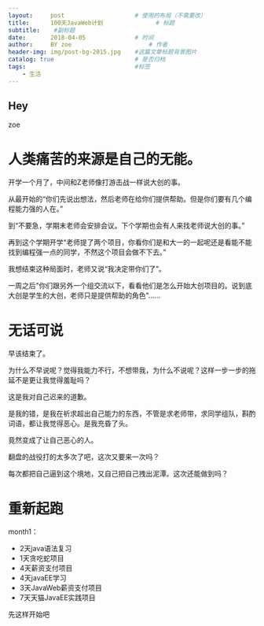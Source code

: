 ```yaml
---
layout:     post   				    # 使用的布局（不需要改）
title:      100天JavaWeb计划 				# 标题 
subtitle:    #副标题
date:       2018-04-05 				# 时间
author:     BY zoe						# 作者
header-img: img/post-bg-2015.jpg 	#这篇文章标题背景图片
catalog: true 						# 是否归档
tags:								#标签
    - 生活
---
```


## Hey
zoe
# 人类痛苦的来源是自己的无能。

开学一个月了，中间和Z老师像打游击战一样说大创的事。

从最开始的“你们先说出想法，然后老师在给你们提供帮助。但是你们要有几个编程能力强的人在。”

到“不要急，学期末老师会安排会议。下个学期也会有人来找老师说大创的事。”

再到这个学期开学“老师提了两个项目，你看你们是和大一的一起呢还是看能不能找到编程强一点的同学，不然这个项目会做不下去。”

我想结束这种局面时，老师又说“我决定带你们了”。

一周之后"你们跟另外一个组交流以下，看看他们是怎么开始大创项目的。说到底大创是学生的大创，老师只是提供帮助的角色"......

# 无话可说

早该结束了。

为什么不早说呢？觉得我能力不行，不想带我，为什么不说呢？这样一步一步的拖延不是更让我觉得羞耻吗？

这是我对自己迟来的道歉。

是我的错，是我在祈求超出自己能力的东西，不管是求老师带，求同学组队，斟酌词语，都让我觉得恶心。是我充昏了头。

竟然变成了让自己恶心的人。

翻盘的战役打的太多次了吧，这次又要来一次吗？

每次都把自己逼到这个境地，又自己把自己拽出泥潭。这次还能做到吗？

# 重新起跑

month1：
*  2天java语法复习
*  1天贪吃蛇项目
*  4天薪资支付项目
*  4天javaEE学习
*  3天JavaWeb薪资支付项目
*  7天天猫JavaEE实践项目

先这样开始吧
